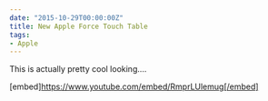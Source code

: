 ```yaml
---
date: "2015-10-29T00:00:00Z"
title: New Apple Force Touch Table
tags:
- Apple
---
```


This is actually pretty cool looking....

[embed]https://www.youtube.com/embed/RmprLUlemug[/embed]